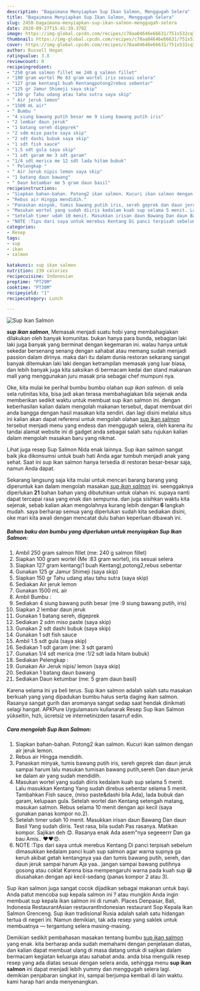 ```yaml
---
description: "Bagaimana Menyiapkan Sup Ikan Salmon, Menggugah Selera"
title: "Bagaimana Menyiapkan Sup Ikan Salmon, Menggugah Selera"
slug: 2458-bagaimana-menyiapkan-sup-ikan-salmon-menggugah-selera
date: 2020-09-27T15:41:39.370Z
image: https://img-global.cpcdn.com/recipes/c78aa04646e66631/751x532cq70/sup-ikan-salmon-foto-resep-utama.jpg
thumbnail: https://img-global.cpcdn.com/recipes/c78aa04646e66631/751x532cq70/sup-ikan-salmon-foto-resep-utama.jpg
cover: https://img-global.cpcdn.com/recipes/c78aa04646e66631/751x532cq70/sup-ikan-salmon-foto-resep-utama.jpg
author: Russell Hogan
ratingvalue: 3.8
reviewcount: 8
recipeingredient:
- "250 gram salmon fillet me 240 g salmon fillet"
- "100 gram wortel Me 83 gram wortel iris sesuai selera"
- "127 gram kentang1 buah Kentangpotong2rebus sebentar"
- "125 gr Jamur Shimeji saya skip"
- "150 gr Tahu udang atau tahu sutra saya skip"
- " Air jeruk lemon"
- "1500 mL air"
- " Bumbu "
- "4 siung bawang putih besar me 9 siung bawang putih iris"
- "2 lembar daun jeruk"
- "1 batang sereh digeprek"
- "2 sdm miso paste saya skip"
- "2 sdt dashi bubuk saya skip"
- "1 sdt fish sauce"
- "1.5 sdt gula saya skip"
- "1 sdt garam me 3 sdt garam"
- "1/4 sdt merica me 12 sdt lada hitam bubuk"
- " Pelengkap "
- " Air Jeruk nipis lemon saya skip"
- "1 batang daun bawang"
- " Daun ketumbar me 5 gram daun basil"
recipeinstructions:
- "Siapkan bahan-bahan. Potong2 ikan salmon. Kucuri ikan salmon dengan air jeruk lemon."
- "Rebus air Hingga mendidih."
- "Panaskan minyak, tumis bawang putih iris, sereh geprek dan daun jeruk sampai harum lalu masukan tumisan bawang putih,sereh Dan daun jeruk ke dalam air yang sudah mendidih."
- "Masukan wortel yang sudah diiris kedalam kuah sup selama 5 menit. Lalu masukkan Kentang Yang sudah direbus sebentar selama 5 menit. Tambahkan Fish sauce, (miso paste&amp;dashi bila Ada), lada bubuk dan garam, kelupaan gula. Setelah wortel dan Kentang setengah matang, masukan salmon. Rebus selama 10 menit dengan api kecil (saya gunakan panas kompor no.2)."
- "Setelah timer udah 10 menit. Masukkan irisan daun Bawang Dan daun Basil Yang sudah diiris. Test rasa, bila sudah Pas rasanya. Matikan kompor. Sajikan deh 😊. Rasanya enak Ada asem&#34;nya segeeerrr Dan ga bau Amis.. ❤️❤️😍."
- "NOTE :Tips dari saya untuk merebus Kentang Di panci terpisah sebelum dimasukkan kedalam panci kuah sup salmon agar warna supnya ga keruh akibat getah kentangnya yaa dan tumis bawang putih, sereh, dan daun jeruk sampai harum Aja yaa.. jangan sampai bawang putihnya gosong atau coklat Karena bisa mempengaruhi warna pada kuah sup 😁 diusahakan dengan api kecil-sedang (panas kompor 2 atau 3)."
categories:
- Resep
tags:
- sup
- ikan
- salmon

katakunci: sup ikan salmon 
nutrition: 239 calories
recipecuisine: Indonesian
preptime: "PT29M"
cooktime: "PT30M"
recipeyield: "1"
recipecategory: Lunch

---
```



![Sup Ikan Salmon](https://img-global.cpcdn.com/recipes/c78aa04646e66631/751x532cq70/sup-ikan-salmon-foto-resep-utama.jpg)

<b><i>sup ikan salmon</i></b>, Memasak menjadi suatu hobi yang membahagiakan dilakukan oleh banyak komunitas. bukan hanya para bunda, sebagian laki laki juga banyak yang berminat dengan kegemaran ini. walau hanya untuk sekedar bersenang senang dengan sahabat atau memang sudah menjadi passion dalam dirinya. maka dari itu dalam dunia restoran sekarang sangat banyak ditemukan laki laki dengan ketrampilan memasak yang luar biasa, dan lebih banyak juga kita saksikan di bermacam kedai dan stand makanan mall yang menggunakan juru masak pria sebagai chef mumpuni nya.

Oke, kita mulai ke perihal bumbu bumbu olahan <i>sup ikan salmon</i>. di sela sela rutinitas kita, bisa jadi akan terasa membahagiakan bila sejenak anda memberikan sedikit waktu untuk membuat sup ikan salmon ini. dengan keberhasilan kalian dalam mengolah makanan tersebut, dapat membuat diri anda bangga dengan hasil masakan kita sendiri. dan lagi disini melalui situs ini kalian akan dapat referensi untuk mengolah olahan <u>sup ikan salmon</u> tersebut menjadi menu yang endess dan menggugah selera, oleh karena itu tandai alamat website ini di gadget anda sebagai salah satu rujukan kalian dalam mengolah masakan baru yang nikmat.

Lihat juga resep Sup Salmon Nida enak lainnya. Sup ikan salmon sangat baik jika dikonsumsi untuk buah hati Anda agar tumbuh menjadi anak yang sehat. Saat ini sup ikan salmon hanya tersedia di restoran besar-besar saja, namun Anda dapat.


Sekarang langsung saja kita mulai untuk mencari barang barang yang diperuntuk kan dalam mengolah masakan <u><i>sup ikan salmon</i></u> ini. seenggaknya diperlukan <b>21</b> bahan bahan yang dibutuhkan untuk olahan ini. supaya nanti dapat tercapai rasa yang enak dan sempurna. dan juga sisihkan waktu kita sejenak, sebab kalian akan mengolahnya kurang lebih dengan <b>6</b> langkah mudah. saya berharap semua yang diperlukan sudah kita sediakan disini, oke mari kita awali dengan mencatat dulu bahan keperluan dibawah ini.

<!--inarticleads1-->

##### Bahan baku dan bumbu yang diperlukan untuk menyiapkan Sup Ikan Salmon:

1. Ambil 250 gram salmon fillet (me: 240 g salmon fillet)
1. Siapkan 100 gram wortel (Me :83 gram wortel), iris sesuai selera
1. Siapkan 127 gram kentang(1 buah Kentang),potong2,rebus sebentar
1. Gunakan 125 gr Jamur Shimeji (saya skip)
1. Siapkan 150 gr Tahu udang atau tahu sutra (saya skip)
1. Sediakan  Air jeruk lemon
1. Gunakan 1500 mL air
1. Ambil  Bumbu :
1. Sediakan 4 siung bawang putih besar (me :9 siung bawang putih, iris)
1. Siapkan 2 lembar daun jeruk
1. Gunakan 1 batang sereh, digeprek
1. Sediakan 2 sdm miso paste (saya skip)
1. Gunakan 2 sdt dashi bubuk (saya skip)
1. Gunakan 1 sdt fish sauce
1. Ambil 1.5 sdt gula (saya skip)
1. Sediakan 1 sdt garam (me: 3 sdt garam)
1. Gunakan 1/4 sdt merica (me :1/2 sdt lada hitam bubuk)
1. Sediakan  Pelengkap :
1. Gunakan  Air Jeruk nipis/ lemon (saya skip)
1. Sediakan 1 batang daun bawang
1. Sediakan  Daun ketumbar (me: 5 gram daun basil)


Karena selama ini ya beli terus. Sup ikan salmon adalah salah satu masakan berkuah yang yang dipadukan bumbu halus serta daging ikan salmon. Rasanya sangat gurih dan aromanya sangat sedap saat hendak dinikmati selagi hangat. APKPure Uygulamasını kullanarak Resep Sup Ikan Salmon yükseltin, hızlı, ücretsiz ve internetinizden tasarruf edin. 

<!--inarticleads2-->

##### Cara mengolah Sup Ikan Salmon:

1. Siapkan bahan-bahan. Potong2 ikan salmon. Kucuri ikan salmon dengan air jeruk lemon.
1. Rebus air Hingga mendidih.
1. Panaskan minyak, tumis bawang putih iris, sereh geprek dan daun jeruk sampai harum lalu masukan tumisan bawang putih,sereh Dan daun jeruk ke dalam air yang sudah mendidih.
1. Masukan wortel yang sudah diiris kedalam kuah sup selama 5 menit. Lalu masukkan Kentang Yang sudah direbus sebentar selama 5 menit. Tambahkan Fish sauce, (miso paste&amp;dashi bila Ada), lada bubuk dan garam, kelupaan gula. Setelah wortel dan Kentang setengah matang, masukan salmon. Rebus selama 10 menit dengan api kecil (saya gunakan panas kompor no.2).
1. Setelah timer udah 10 menit. Masukkan irisan daun Bawang Dan daun Basil Yang sudah diiris. Test rasa, bila sudah Pas rasanya. Matikan kompor. Sajikan deh 😊. Rasanya enak Ada asem&#34;nya segeeerrr Dan ga bau Amis.. ❤️❤️😍.
1. NOTE :Tips dari saya untuk merebus Kentang Di panci terpisah sebelum dimasukkan kedalam panci kuah sup salmon agar warna supnya ga keruh akibat getah kentangnya yaa dan tumis bawang putih, sereh, dan daun jeruk sampai harum Aja yaa.. jangan sampai bawang putihnya gosong atau coklat Karena bisa mempengaruhi warna pada kuah sup 😁 diusahakan dengan api kecil-sedang (panas kompor 2 atau 3).


Sup ikan salmon juga sangat cocok dijadikan sebagai makanan untuk bayi. Anda patut mencoba sup kepala salmon ini ? atau mungkin Anda ingin membuat sup kepala ikan salmon ini di rumah. Places Denpasar, Bali, Indonesia RestaurantAsian restaurantIndonesian restaurant Sop Kepala Ikan Salmon Grenceng. Sup ikan tradisional Rusia adalah salah satu hidangan tertua di negeri ini. Namun demikian, tak ada resep yang saklek untuk membuatnya — tergantung selera masing-masing. 

Demikian sedikit pembahasan masakan tentang bumbu <u>sup ikan salmon</u> yang enak. kita berharap anda sudah memahami dengan penjelasan diatas, dan kalian dapat membuat ulang di masa datang untuk di sajikan dalam bermacam kegiatan keluarga atau sahabat anda. anda bisa mengulik resep resep yang ada diatas sesuai dengan selera anda, sehingga menu <b>sup ikan salmon</b> ini dapat menjadi lebih yummy dan menggugah selera lagi. demikian penjabaran singkat ini, sampai berjumpa kembali di lain waktu. kami harap hari anda menyenangkan.
